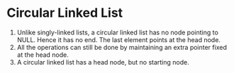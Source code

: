 # Circular Linked List
1. Unlike singly-linked lists, a circular linked list has no node pointing to NULL. Hence it has no end. The last element points at the head node.
2. All the operations can still be done by maintaining an extra pointer fixed at the head node.
3. A circular linked list has a head node, but no starting node.
